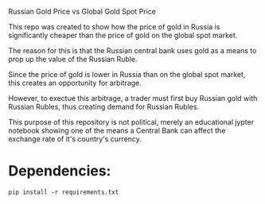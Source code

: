 Russian Gold Price vs Global Gold Spot Price

This repo was created to show how the price of gold in Russia is significantly cheaper than the price of gold on the global spot market.

The reason for this is that the Russian central bank uses gold as a means to prop up the value of the Russian Ruble. 

Since the price of gold is lower in Russia than on the global spot market, this creates an opportunity for arbitrage. 

However, to exectue this arbitrage, a trader must first buy Russian gold with Russian Rubles, thus creating demand for Russian Rubles.

This purpose of this repository is not political, merely an educational jypter notebook showing one of the means a Central Bank can affect the exchange rate of it's country's currency. 


# Dependencies:
```
pip install -r requirements.txt
```